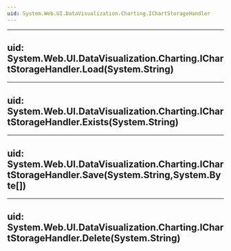 ```yaml
---
uid: System.Web.UI.DataVisualization.Charting.IChartStorageHandler
---
```


---
uid: System.Web.UI.DataVisualization.Charting.IChartStorageHandler.Load(System.String)
---

---
uid: System.Web.UI.DataVisualization.Charting.IChartStorageHandler.Exists(System.String)
---

---
uid: System.Web.UI.DataVisualization.Charting.IChartStorageHandler.Save(System.String,System.Byte[])
---

---
uid: System.Web.UI.DataVisualization.Charting.IChartStorageHandler.Delete(System.String)
---
